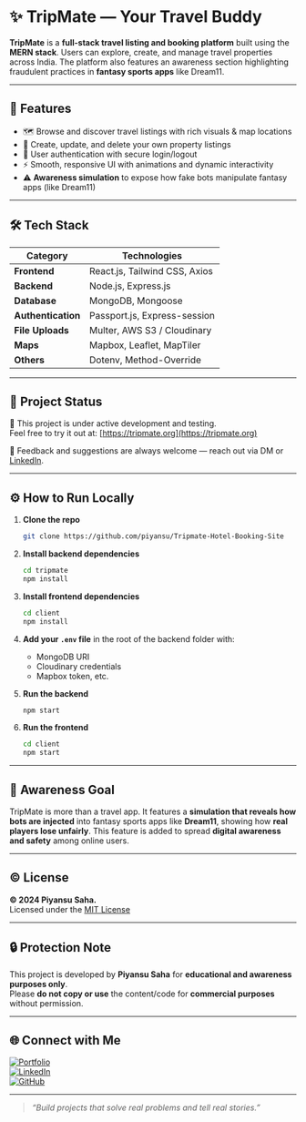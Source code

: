 # ✨ TripMate — Your Travel Buddy

**TripMate** is a **full-stack travel listing and booking platform** built using the **MERN stack**. Users can explore, create, and manage travel properties across India. The platform also features an awareness section highlighting fraudulent practices in **fantasy sports apps** like Dream11.

---

## 🚀 Features

- 🗺️ Browse and discover travel listings with rich visuals & map locations  
- 📝 Create, update, and delete your own property listings  
- 💬 User authentication with secure login/logout  
- ⚡ Smooth, responsive UI with animations and dynamic interactivity  
- ⚠️ **Awareness simulation** to expose how fake bots manipulate fantasy apps (like Dream11)  

---

## 🛠️ Tech Stack

| Category          | Technologies                          |
|-------------------|---------------------------------------|
| **Frontend**      | React.js, Tailwind CSS, Axios         |
| **Backend**       | Node.js, Express.js                   |
| **Database**      | MongoDB, Mongoose                     |
| **Authentication**| Passport.js, Express-session          |
| **File Uploads**  | Multer, AWS S3 / Cloudinary           |
| **Maps**          | Mapbox, Leaflet, MapTiler             |
| **Others**        | Dotenv, Method-Override               |

---

## 📌 Project Status

🔧 This project is under active development and testing.  
Feel free to try it out at: [https://tripmate.org](https://tripmate.org)

🙌 Feedback and suggestions are always welcome — reach out via DM or [LinkedIn](https://linkedin.com).

---

## ⚙️ How to Run Locally

1. **Clone the repo**
   ```bash
   git clone https://github.com/piyansu/Tripmate-Hotel-Booking-Site
   ```

2. **Install backend dependencies**
   ```bash
   cd tripmate
   npm install
   ```

3. **Install frontend dependencies**
   ```bash
   cd client
   npm install
   ```

4. **Add your `.env` file** in the root of the backend folder with:
   - MongoDB URI
   - Cloudinary credentials
   - Mapbox token, etc.

5. **Run the backend**
   ```bash
   npm start
   ```

6. **Run the frontend**
   ```bash
   cd client
   npm start
   ```

---

## 🎯 Awareness Goal

TripMate is more than a travel app. It features a **simulation that reveals how bots are injected** into fantasy sports apps like **Dream11**, showing how **real players lose unfairly**. This feature is added to spread **digital awareness and safety** among online users.

---

## © License

**© 2024 Piyansu Saha.**  
Licensed under the [MIT License](https://opensource.org/licenses/MIT)

---

## 🔒 Protection Note

This project is developed by **Piyansu Saha** for **educational and awareness purposes only**.  
Please **do not copy or use** the content/code for **commercial purposes** without permission.

---

## 🌐 Connect with Me

[![Portfolio](https://img.shields.io/badge/Portfolio-blueviolet?style=flat&logo=vercel)](https://verdant-llama-347286.netlify.app/)  
[![LinkedIn](https://img.shields.io/badge/LinkedIn-blue?style=flat&logo=linkedin)](https://www.linkedin.com/in/piyansuwebdeveloper)  
[![GitHub](https://img.shields.io/badge/GitHub-black?style=flat&logo=github)](https://github.com/piyansu)

---

> *“Build projects that solve real problems and tell real stories.”*
